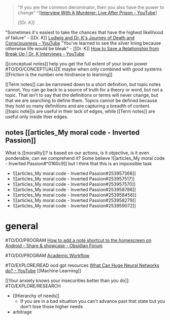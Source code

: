 > "If you are the common denominator, then you also have the power to change"
> ^[[Interview With A Murderer: Live After Prison - YouTube](https://youtu.be/W96yNjU_KFE?t=3949)]
>
> <cite>[[Dr. K]]</cite>

"Sometimes it's easiest to take the chances that have the highest likelihood of failure" - [[Dr. K]]
[Ludwig and Dr. K's Journey of Death and Consciousness - YouTube](https://youtu.be/CHzOedHm_kM?t=543)
 "You've learned to see the silver lining because otherwise life would be bleak" - [[Dr. K]] [How to Save a Relationship from Break Up | Dr. K Interviews - YouTube](https://youtu.be/YLO3XpPOEP8?t=4284)
 

[[conceptual notes]] help you get the full extent of your brain power #TO/DO/CONCEPTUALIZE maybe when only combined with good systems [[Friction is the number one hindrance to learning]]


[[Term notes]] can be narrowed down to a short definition, but topic notes cannot. You can go back to a source of truth for a theory or word, but not a topic. That isn't to say that the definitions or terms will never change, but that we are searching to define them. Topics cannot be defined because they hold so many definitions and are capturing a breadth of content. [[topic note]]s are useful in their lack of edges, while [[Term notes]] are useful only inside thier edges.

## notes [[articles_My moral code - Inverted Passion]]
What is [[morality]]? is based on our actions, is it objective, is it even ponderable, can we comprehend it?
Some believe ![[articles_My moral code - Inverted Passion#^0160c9]] but I think that this is an impossible task
- ![[articles_My moral code - Inverted Passion#253957366]]
- ![[articles_My moral code - Inverted Passion#253957517]]
- ![[articles_My moral code - Inverted Passion#253957570]]
- ![[articles_My moral code - Inverted Passion#253958786]]
- ![[articles_My moral code - Inverted Passion#253958456]]
- ![[articles_My moral code - Inverted Passion#253958279]]
- ![[articles_My moral code - Inverted Passion#253959072]]


# general
#TO/DO/PROGRAM [How to add a note shortcut to the homescreen on Android - Share & showcase - Obsidian Forum](https://forum.obsidian.md/t/how-to-add-a-note-shortcut-to-the-homescreen-on-android/20889)


#TO/DO/PROGRAM [Academic Workflow](https://forum.obsidian.md/t/zotero-zotfile-mdnotes-obsidian-[[dataview]]-workflow/15536)

#TO/EXPLORE/READ ood gpt resources [What Can Huge Neural Networks do? - YouTube](https://www.youtube.com/watch?v=_z86t7LerrQ) [[Machine Learning]]

[[Your anxiety knows your insecurities better than you do]]: #TO/EXPLORE/RESEARCH
- [[Hierarchy of needs]] 
	- If you are in a bad situation you can't advance past that state but you don't lose those higher needs 
- arbitrage

